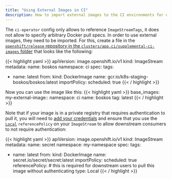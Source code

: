 ```yaml
---
title: "Using External Images in CI"
description: How to import external images to the CI environments for use in jobs.
---
```


The `ci-operator` config only allows to reference `ImageStreamTags`, it does not allow to specify arbitrary Docker pull specs. In order
to use external images, they need to be imported. For this, create a file in the
[`openshift/release` repository in the `clusters/app.ci/supplemental-ci-images` folder](https://github.com/openshift/release/tree/master/clusters/app.ci/supplemental-ci-images)
that looks like the following:


{{< highlight yaml >}}
apiVersion: image.openshift.io/v1
kind: ImageStream
metadata:
  name: boskos
  namespace: ci
spec:
  tags:
  - name: latest
    from:
      kind: DockerImage
      name: gcr.io/k8s-staging-boskos/boskos:latest
    importPolicy:
      scheduled: true
{{< / highlight >}}

Now you can use the image like this:
{{< highlight yaml >}}
base_images:
  my-external-image::
    namespace: ci
    name:  boskos
    tag: latest
{{< / highlight >}}

Note that if your image is in a private registry that requires authentication to pull it, you will need to [add your credentials](/docs/how-tos/adding-a-new-secret-to-ci/) and ensure that you use the [`Local`](https://docs.openshift.com/container-platform/4.7/rest_api/image_apis/imagestream-image-openshift-io-v1.html) `referencePolicy` on your `ImageStream` to allow downstream consumers to not require authentication:

{{< highlight yaml >}}
apiVersion: image.openshift.io/v1
kind: ImageStream
metadata:
  name: secret
  namespace: my-namespace
spec:
  tags:
  - name: latest
    from:
      kind: DockerImage
      name: secret.io/secret/secret:latest
    importPolicy:
      scheduled: true
    referencePolicy: # this is required for downstream users to pull this image without authenticating
      type: Local
{{< / highlight >}}